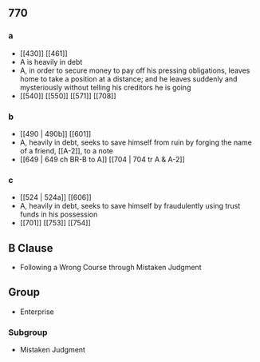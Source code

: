 ## 770
### a
- [[430]] [[461]] 
- A is heavily in debt
- A, in order to secure money to pay off his pressing obligations, leaves home to take a position at a distance; and he leaves suddenly and mysteriously without telling his creditors he is going
- [[540]] [[550]] [[571]] [[708]] 

### b
- [[490 | 490b]] [[601]] 
- A, heavily in debt, seeks to save himself from ruin by forging the name of a friend, [[A-2]], to a note
- [[649 | 649 ch BR-B to A]] [[704 | 704 tr A &amp; A-2]] 

### c
- [[524 | 524a]] [[606]] 
- A, heavily in debt, seeks to save himself by fraudulently using trust funds in his possession
- [[701]] [[753]] [[754]] 

## B Clause
- Following a Wrong Course through Mistaken Judgment

## Group
- Enterprise

### Subgroup
- Mistaken Judgment


